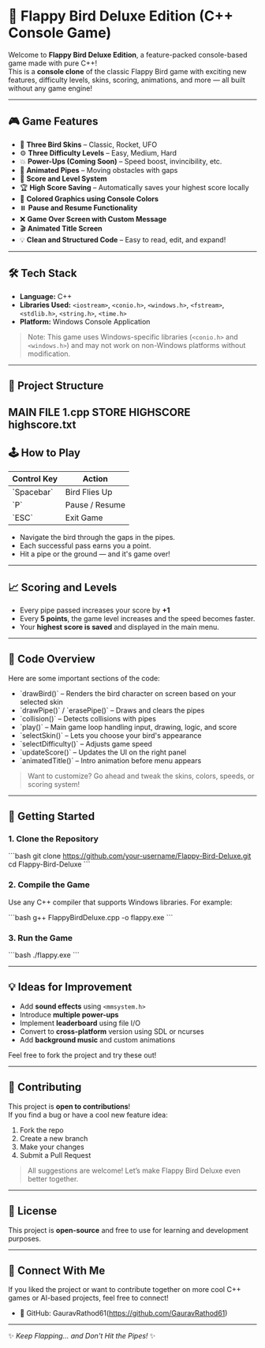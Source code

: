 # 🐤 Flappy Bird Deluxe Edition (C++ Console Game)

Welcome to **Flappy Bird Deluxe Edition**, a feature-packed console-based game made with pure C++!  
This is a **console clone** of the classic Flappy Bird game with exciting new features, difficulty levels, skins, scoring, animations, and more — all built without any game engine!

---

## 🎮 Game Features

- 🚀 **Three Bird Skins** – Classic, Rocket, UFO
- ⚙️ **Three Difficulty Levels** – Easy, Medium, Hard
- 💥 **Power-Ups (Coming Soon)** – Speed boost, invincibility, etc.
- 🧱 **Animated Pipes** – Moving obstacles with gaps
- 💯 **Score and Level System**
- 🏆 **High Score Saving** – Automatically saves your highest score locally
- 🎨 **Colored Graphics using Console Colors**
- ⏸️ **Pause and Resume Functionality**
- ❌ **Game Over Screen with Custom Message**
- 🎬 **Animated Title Screen**
- 💡 **Clean and Structured Code** – Easy to read, edit, and expand!

---

## 🛠️ Tech Stack

- **Language:** C++
- **Libraries Used:** `<iostream>`, `<conio.h>`, `<windows.h>`, `<fstream>`, `<stdlib.h>`, `<string.h>`, `<time.h>`
- **Platform:** Windows Console Application

> Note: This game uses Windows-specific libraries (`<conio.h>` and `<windows.h>`) and may not work on non-Windows platforms without modification.

---

## 📂 Project Structure

**MAIN FILE** 1.cpp 
**STORE HIGHSCORE** highscore.txt
---

## 🕹️ How to Play

| Control Key | Action                     |
|-------------|----------------------------|
| \`Spacebar\`  | Bird Flies Up              |
| \`P\`         | Pause / Resume             |
| \`ESC\`       | Exit Game                  |

- Navigate the bird through the gaps in the pipes.
- Each successful pass earns you a point.
- Hit a pipe or the ground — and it's game over!

---

## 📈 Scoring and Levels

- Every pipe passed increases your score by **+1**
- Every **5 points**, the game level increases and the speed becomes faster.
- Your **highest score is saved** and displayed in the main menu.

---

## 🧵 Code Overview

Here are some important sections of the code:

- \`drawBird()\` – Renders the bird character on screen based on your selected skin
- \`drawPipe()\` / \`erasePipe()\` – Draws and clears the pipes
- \`collision()\` – Detects collisions with pipes
- \`play()\` – Main game loop handling input, drawing, logic, and score
- \`selectSkin()\` – Lets you choose your bird's appearance
- \`selectDifficulty()\` – Adjusts game speed
- \`updateScore()\` – Updates the UI on the right panel
- \`animatedTitle()\` – Intro animation before menu appears

> Want to customize? Go ahead and tweak the skins, colors, speeds, or scoring system!

---

## 🚀 Getting Started

### 1. Clone the Repository

\`\`\`bash
git clone https://github.com/your-username/Flappy-Bird-Deluxe.git
cd Flappy-Bird-Deluxe
\`\`\`

### 2. Compile the Game

Use any C++ compiler that supports Windows libraries. For example:

\`\`\`bash
g++ FlappyBirdDeluxe.cpp -o flappy.exe
\`\`\`

### 3. Run the Game

\`\`\`bash
./flappy.exe
\`\`\`

---

## 💡 Ideas for Improvement

- Add **sound effects** using `<mmsystem.h>`
- Introduce **multiple power-ups**
- Implement **leaderboard** using file I/O
- Convert to **cross-platform** version using SDL or ncurses
- Add **background music** and custom animations

Feel free to fork the project and try these out!

---

## 🤝 Contributing

This project is **open to contributions**!  
If you find a bug or have a cool new feature idea:

1. Fork the repo
2. Create a new branch
3. Make your changes
4. Submit a Pull Request

> All suggestions are welcome! Let’s make Flappy Bird Deluxe even better together.

---

## 📝 License

This project is **open-source** and free to use for learning and development purposes.

---

## 📣 Connect With Me

If you liked the project or want to contribute together on more cool C++ games or AI-based projects, feel free to connect!


- 🐙 GitHub: GauravRathod61(https://github.com/GauravRathod61)

---

✨ *Keep Flapping... and Don't Hit the Pipes!* ✨
